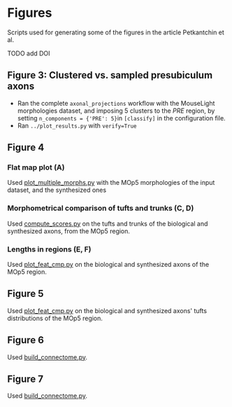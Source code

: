 # Figures
Scripts used for generating some of the figures in the article Petkantchin et al.

TODO add DOI

## Figure 3: Clustered vs. sampled presubiculum axons

- Ran the complete `axonal_projections` workflow with the MouseLight morphologies dataset, and imposing 5 clusters to the *PRE* region, by setting `n_components = {'PRE': 5}`in `[classify]` in the configuration file.
- Ran `../plot_results.py` with `verify=True`

## Figure 4
### Flat map plot (A)
Used [plot_multiple_morphs.py](plot_flatmap_h5/plot_multiple_morphs.py) with the MOp5 morphologies of the input dataset, and the synthesized ones
### Morphometrical comparison of tufts and trunks (C, D)
Used [compute_scores.py](compute_scores.py) on the tufts and trunks of the biological and synthesized axons, from the MOp5 region.
### Lengths in regions (E, F)
Used [plot_feat_cmp.py](plot_feat_cmp.py) on the biological and synthesized axons of the MOp5 region.
## Figure 5
Used [plot_feat_cmp.py](plot_feat_cmp.py) on the biological and synthesized axons' tufts distributions of the MOp5 region.
## Figure 6
Used [build_connectome.py](build_connectome.py).
## Figure 7
Used [build_connectome.py](build_connectome.py).
